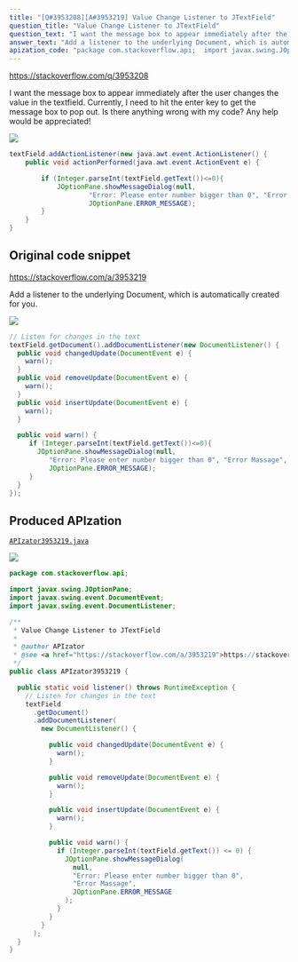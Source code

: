 ```yaml
---
title: "[Q#3953208][A#3953219] Value Change Listener to JTextField"
question_title: "Value Change Listener to JTextField"
question_text: "I want the message box to appear immediately after the user changes the value in the textfield. Currently, I need to hit the enter key to get the message box to pop out. Is there anything wrong with my code? Any help would be appreciated!"
answer_text: "Add a listener to the underlying Document, which is automatically created for you."
apization_code: "package com.stackoverflow.api;  import javax.swing.JOptionPane; import javax.swing.event.DocumentEvent; import javax.swing.event.DocumentListener;  /**  * Value Change Listener to JTextField  *  * @author APIzator  * @see <a href=\"https://stackoverflow.com/a/3953219\">https://stackoverflow.com/a/3953219</a>  */ public class APIzator3953219 {    public static void listener() throws RuntimeException {     // Listen for changes in the text     textField       .getDocument()       .addDocumentListener(         new DocumentListener() {            public void changedUpdate(DocumentEvent e) {             warn();           }            public void removeUpdate(DocumentEvent e) {             warn();           }            public void insertUpdate(DocumentEvent e) {             warn();           }            public void warn() {             if (Integer.parseInt(textField.getText()) <= 0) {               JOptionPane.showMessageDialog(                 null,                 \"Error: Please enter number bigger than 0\",                 \"Error Massage\",                 JOptionPane.ERROR_MESSAGE               );             }           }         }       );   } }"
---
```


https://stackoverflow.com/q/3953208

I want the message box to appear immediately after the user changes the value in the textfield. Currently, I need to hit the enter key to get the message box to pop out. Is there anything wrong with my code?
Any help would be appreciated!


<div class="code-logo"><img src="/stackoverflow.png" /></div>

```java
textField.addActionListener(new java.awt.event.ActionListener() {
    public void actionPerformed(java.awt.event.ActionEvent e) {

        if (Integer.parseInt(textField.getText())<=0){
            JOptionPane.showMessageDialog(null,
                    "Error: Please enter number bigger than 0", "Error Message",
                    JOptionPane.ERROR_MESSAGE);
        }       
    }
}
```


## Original code snippet

https://stackoverflow.com/a/3953219

Add a listener to the underlying Document, which is automatically created for you.

<div class="code-logo"><img src="/stackoverflow.png" /></div>

```java
// Listen for changes in the text
textField.getDocument().addDocumentListener(new DocumentListener() {
  public void changedUpdate(DocumentEvent e) {
    warn();
  }
  public void removeUpdate(DocumentEvent e) {
    warn();
  }
  public void insertUpdate(DocumentEvent e) {
    warn();
  }

  public void warn() {
     if (Integer.parseInt(textField.getText())<=0){
       JOptionPane.showMessageDialog(null,
          "Error: Please enter number bigger than 0", "Error Massage",
          JOptionPane.ERROR_MESSAGE);
     }
  }
});
```

## Produced APIzation

[`APIzator3953219.java`](https://github.com/pasqualesalza/apization-temp-data/raw/master/search/APIzator3953219.java)

<div class="code-logo"><img src="/apizator.png" /></div>

```java
package com.stackoverflow.api;

import javax.swing.JOptionPane;
import javax.swing.event.DocumentEvent;
import javax.swing.event.DocumentListener;

/**
 * Value Change Listener to JTextField
 *
 * @author APIzator
 * @see <a href="https://stackoverflow.com/a/3953219">https://stackoverflow.com/a/3953219</a>
 */
public class APIzator3953219 {

  public static void listener() throws RuntimeException {
    // Listen for changes in the text
    textField
      .getDocument()
      .addDocumentListener(
        new DocumentListener() {

          public void changedUpdate(DocumentEvent e) {
            warn();
          }

          public void removeUpdate(DocumentEvent e) {
            warn();
          }

          public void insertUpdate(DocumentEvent e) {
            warn();
          }

          public void warn() {
            if (Integer.parseInt(textField.getText()) <= 0) {
              JOptionPane.showMessageDialog(
                null,
                "Error: Please enter number bigger than 0",
                "Error Massage",
                JOptionPane.ERROR_MESSAGE
              );
            }
          }
        }
      );
  }
}

```